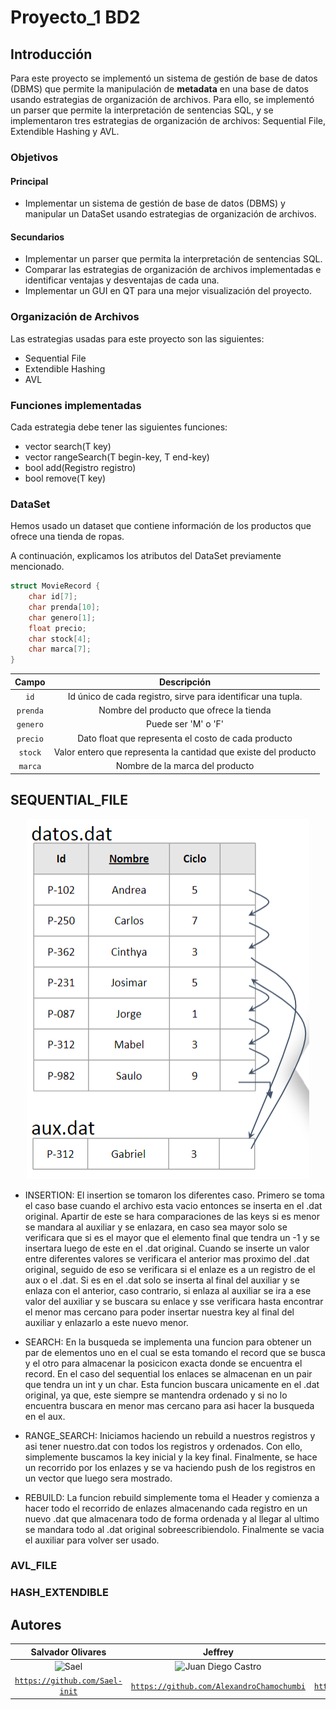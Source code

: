 # Proyecto_1 BD2

## Introducción 

Para este proyecto se implementó un sistema de gestión de base de datos (DBMS) que permite la manipulación de **metadata** en una base de datos usando estrategias de organización de archivos. Para ello, se implementó un parser que permite la interpretación de sentencias SQL, y se implementaron tres estrategias de organización de archivos: Sequential File, Extendible Hashing y AVL.

### Objetivos
#### Principal
- Implementar un sistema de gestión de base de datos (DBMS) y manipular un DataSet usando estrategias de organización de archivos.

#### Secundarios
- Implementar un parser que permita la interpretación de sentencias SQL.
- Comparar las estrategias de organización de archivos implementadas e identificar ventajas y desventajas de cada una.
- Implementar un GUI en QT para una mejor visualización del proyecto.

### Organización de Archivos

Las estrategias usadas para este proyecto son las siguientes:

- Sequential File
- Extendible Hashing
- AVL

### Funciones implementadas

Cada estrategia debe tener las siguientes funciones:

- vector<Registro> search(T key)
- vector<Registro> rangeSearch(T begin-key, T end-key)
- bool add(Registro registro)
- bool remove(T key)

### DataSet
Hemos usado un dataset que contiene información de los productos que ofrece una tienda de ropas.

A continuación, explicamos los atributos del DataSet previamente mencionado.

```c++
struct MovieRecord {
    char id[7];
    char prenda[10];
    char genero[1];
    float precio;
    char stock[4];
    char marca[7];  
}
```

|       Campo       |                         Descripción                          |
|:-----------------:|:------------------------------------------------------------:|
|   ```id```    | Id único de cada registro, sirve para identificar una tupla. |
| ```prenda``` |         Nombre del producto que ofrece la tienda         |
|    ```genero```    |                     Puede ser 'M' o 'F'                     |
|   ```precio```    |              Dato float que representa el costo de cada producto               |
| ```stock``` |               Valor entero que representa la cantidad que existe del producto              |
|   ```marca```   |      Nombre de la marca del producto     |


## SEQUENTIAL_FILE

<div align="center">
    <img src="/sequential.PNG" />
</div>

 - INSERTION:
       El insertion se tomaron los diferentes caso. Primero se toma el caso base cuando el archivo esta vacio entonces se inserta en el .dat original. Apartir de este se hara comparaciones de las keys si es menor se              mandara al auxiliar y se enlazara, en caso sea mayor solo se verificara que si es el mayor que el elemento final que tendra un -1 y se insertara luego de este en el .dat original. Cuando se inserte un valor entre          diferentes valores se verificara el anterior mas proximo del .dat original, seguido de eso se verificara si el enlaze es a un registro de el aux o el .dat. Si es en el .dat solo se inserta al final del auxiliar y          se enlaza con el anterior, caso contrario, si enlaza al auxiliar se ira a ese valor del auxiliar y se buscara su enlace y sse verificara hasta encontrar el menor mas cercano para poder insertar nuestra key al final        del auxiliar y enlazarlo a este nuevo menor.
   
 - SEARCH:
       En la busqueda se implementa una funcion para obtener un par de elementos uno en el cual se esta tomando el record que se busca y el otro para almacenar la posicicon exacta donde se        encuentra el record. En el caso del sequential los enlaces se almacenan en un pair que tendra un int y un char. Esta funcion buscara unicamente en el .dat original, ya que, este            siempre se mantendra ordenado y si no lo encuentra buscara en menor mas cercano para asi hacer la busqueda en el aux.
   
 - RANGE_SEARCH: 
       Iniciamos haciendo un rebuild a nuestros registros y asi tener nuestro.dat con todos los registros y ordenados. Con ello, simplemente buscamos la key inicial y la key final. Finalmente, se hace un recorrido por los enlazes y se va haciendo push de los registros en un vector que luego sera mostrado.

- REBUILD:
      La funcion rebuild simplemente toma el Header y comienza a hacer todo el recorrido de enlazes almacenando cada registro en un nuevo .dat que almacenara todo de forma ordenada y al llegar al ultimo se mandara todo al .dat original sobreescribiendolo. Finalmente se vacia el auxiliar para volver ser usado.
        
   
### AVL_FILE
### HASH_EXTENDIBLE
## Autores

|                     **Salvador  Olivares**                   |                                 **Jeffrey**                                 |                       **Diego Rivadeneyra**                 |  **Isaac Vera Romero** |
|:---------------------------------------------------------------------------------:|:-------------------------------------------------------------------------------------:|:-----------------------------------------------------------------------------------:|:----:|
|           ![Sael](https://avatars.githubusercontent.com/u/83047305?v=4)            |      ![Juan Diego Castro](https://avatars.githubusercontent.com/u/79115974?v=4)       |              ![Diego Rivadeneyra](https://avatars.githubusercontent.com/u/55153225?v=4)              | ![Isaac Vera Romero](https://avatars.githubusercontent.com/u/67709665?v=4) |                                             
| <a href="https://github.com/Sael-init" target="_blank">`https://github.com/Sael-init`</a> | <a href="https://github.com/AlexandroChamochumbi" target="_blank">`https://github.com/AlexandroChamochumbi`</a> | <a href="https://github.com/diegorivadeneyra" target="_blank">`https://github.com/diegorivadeneyra`</a> | <a href="https://github.com/IsaacVera10" target="_blank">`https://github.com/IsaacVera10`</a>|


